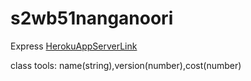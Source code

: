 # s2wb51nanganoori
Express 
[HerokuAppServerLink](https://s2wb51nanganoori.herokuapp.com/)

class tools: name(string),version(number),cost(number)
